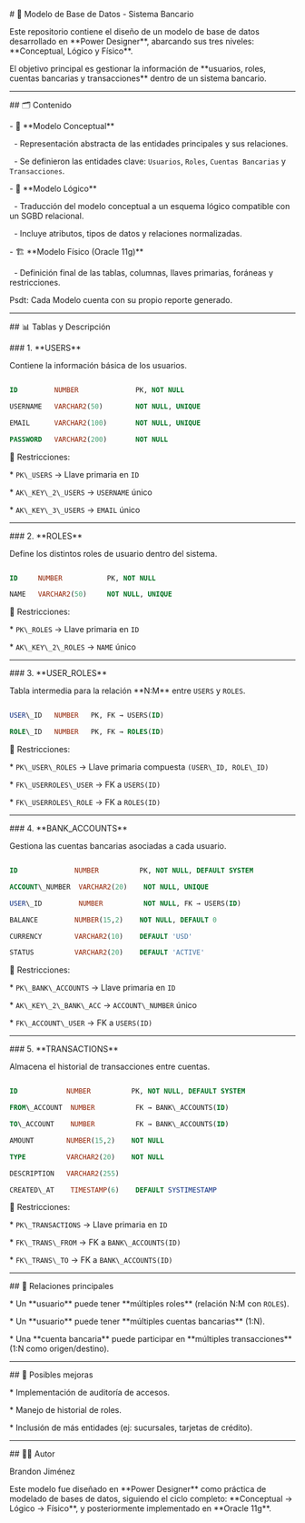 \# 📌 Modelo de Base de Datos - Sistema Bancario



Este repositorio contiene el diseño de un modelo de base de datos desarrollado en \*\*Power Designer\*\*, abarcando sus tres niveles: \*\*Conceptual, Lógico y Físico\*\*.  

El objetivo principal es gestionar la información de \*\*usuarios, roles, cuentas bancarias y transacciones\*\* dentro de un sistema bancario.



---



\## 🗂️ Contenido

\- 📖 \*\*Modelo Conceptual\*\*  

&nbsp; - Representación abstracta de las entidades principales y sus relaciones.  

&nbsp; - Se definieron las entidades clave: `Usuarios`, `Roles`, `Cuentas Bancarias` y `Transacciones`.  



\- 📐 \*\*Modelo Lógico\*\*  

&nbsp; - Traducción del modelo conceptual a un esquema lógico compatible con un SGBD relacional.  

&nbsp; - Incluye atributos, tipos de datos y relaciones normalizadas.  



\- 🏗️ \*\*Modelo Físico (Oracle 11g)\*\*  

&nbsp; - Definición final de las tablas, columnas, llaves primarias, foráneas y restricciones.  



Psdt: Cada Modelo cuenta con su propio reporte generado.

---



\## 📊 Tablas y Descripción



\### 1. \*\*USERS\*\*

Contiene la información básica de los usuarios.  

```sql

ID         NUMBER              PK, NOT NULL

USERNAME   VARCHAR2(50)        NOT NULL, UNIQUE

EMAIL      VARCHAR2(100)       NOT NULL, UNIQUE

PASSWORD   VARCHAR2(200)       NOT NULL

````



🔹 Restricciones:



\* `PK\_USERS` → Llave primaria en `ID`

\* `AK\_KEY\_2\_USERS` → `USERNAME` único

\* `AK\_KEY\_3\_USERS` → `EMAIL` único



---



\### 2. \*\*ROLES\*\*



Define los distintos roles de usuario dentro del sistema.



```sql

ID     NUMBER           PK, NOT NULL

NAME   VARCHAR2(50)     NOT NULL, UNIQUE

```



🔹 Restricciones:



\* `PK\_ROLES` → Llave primaria en `ID`

\* `AK\_KEY\_2\_ROLES` → `NAME` único



---



\### 3. \*\*USER\_ROLES\*\*



Tabla intermedia para la relación \*\*N:M\*\* entre `USERS` y `ROLES`.



```sql

USER\_ID   NUMBER   PK, FK → USERS(ID)

ROLE\_ID   NUMBER   PK, FK → ROLES(ID)

```



🔹 Restricciones:



\* `PK\_USER\_ROLES` → Llave primaria compuesta `(USER\_ID, ROLE\_ID)`

\* `FK\_USERROLES\_USER` → FK a `USERS(ID)`

\* `FK\_USERROLES\_ROLE` → FK a `ROLES(ID)`



---



\### 4. \*\*BANK\_ACCOUNTS\*\*



Gestiona las cuentas bancarias asociadas a cada usuario.



```sql

ID              NUMBER          PK, NOT NULL, DEFAULT SYSTEM

ACCOUNT\_NUMBER  VARCHAR2(20)    NOT NULL, UNIQUE

USER\_ID         NUMBER          NOT NULL, FK → USERS(ID)

BALANCE         NUMBER(15,2)    NOT NULL, DEFAULT 0

CURRENCY        VARCHAR2(10)    DEFAULT 'USD'

STATUS          VARCHAR2(20)    DEFAULT 'ACTIVE'

```



🔹 Restricciones:



\* `PK\_BANK\_ACCOUNTS` → Llave primaria en `ID`

\* `AK\_KEY\_2\_BANK\_ACC` → `ACCOUNT\_NUMBER` único

\* `FK\_ACCOUNT\_USER` → FK a `USERS(ID)`



---



\### 5. \*\*TRANSACTIONS\*\*



Almacena el historial de transacciones entre cuentas.



```sql

ID            NUMBER          PK, NOT NULL, DEFAULT SYSTEM

FROM\_ACCOUNT  NUMBER          FK → BANK\_ACCOUNTS(ID)

TO\_ACCOUNT    NUMBER          FK → BANK\_ACCOUNTS(ID)

AMOUNT        NUMBER(15,2)    NOT NULL

TYPE          VARCHAR2(20)    NOT NULL

DESCRIPTION   VARCHAR2(255)

CREATED\_AT    TIMESTAMP(6)    DEFAULT SYSTIMESTAMP

```



🔹 Restricciones:



\* `PK\_TRANSACTIONS` → Llave primaria en `ID`

\* `FK\_TRANS\_FROM` → FK a `BANK\_ACCOUNTS(ID)`

\* `FK\_TRANS\_TO` → FK a `BANK\_ACCOUNTS(ID)`



---



\## 🔗 Relaciones principales



\* Un \*\*usuario\*\* puede tener \*\*múltiples roles\*\* (relación N:M con `ROLES`).

\* Un \*\*usuario\*\* puede tener \*\*múltiples cuentas bancarias\*\* (1:N).

\* Una \*\*cuenta bancaria\*\* puede participar en \*\*múltiples transacciones\*\* (1:N como origen/destino).



---



\## 🚀 Posibles mejoras



\* Implementación de auditoría de accesos.

\* Manejo de historial de roles.

\* Inclusión de más entidades (ej: sucursales, tarjetas de crédito).



---



\## 👨‍💻 Autor



Brandon Jiménez



Este modelo fue diseñado en \*\*Power Designer\*\* como práctica de modelado de bases de datos, siguiendo el ciclo completo: \*\*Conceptual → Lógico → Físico\*\*, y posteriormente implementado en \*\*Oracle 11g\*\*.



```



